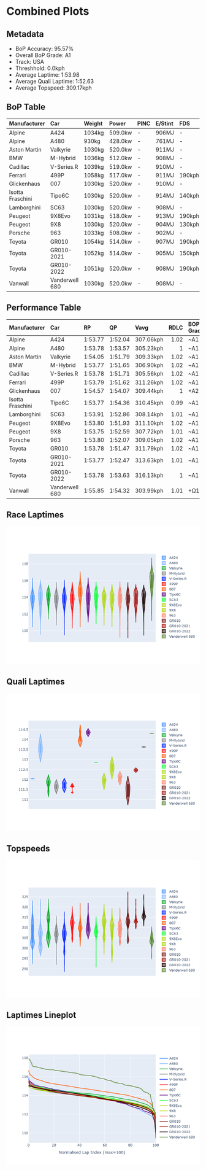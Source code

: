 # Combined Plots

## Metadata

- BoP Accuracy: 95.57%
- Overall BoP Grade: A1
- Track: USA
- Threshhold: 0.0kph
- Average Laptime: 1:53.98
- Average Quali Laptime: 1:52.63
- Average Topspeed: 309.17kph

## BoP Table
| Manufacturer     | Car            | Weight   | Power   | PINC   | E/Stint   | FDS    | RDP    | QDP    | TDP    |
|:-----------------|:---------------|:---------|:--------|:-------|:----------|:-------|:-------|:-------|:-------|
| Alpine           | A424           | 1034kg   | 509.0kw | -      | 906MJ     | -      | 51.64% | 59.31% | 26.80% |
| Alpine           | A480           | 930kg    | 428.0kw | -      | 761MJ     | -      | 53.05% | 74.07% | 48.97% |
| Aston Martin     | Valkyrie       | 1030kg   | 520.0kw | -      | 911MJ     | -      | 53.50% | 53.33% | 21.51% |
| BMW              | M-Hybrid       | 1036kg   | 512.0kw | -      | 908MJ     | -      | 52.89% | 56.22% | 33.41% |
| Cadillac         | V-Series.R     | 1039kg   | 519.0kw | -      | 910MJ     | -      | 48.63% | 60.80% | 19.01% |
| Ferrari          | 499P           | 1058kg   | 517.0kw | -      | 911MJ     | 190kph | 51.38% | 44.98% | 9.83%  |
| Glickenhaus      | 007            | 1030kg   | 520.0kw | -      | 910MJ     | -      | 46.15% | 49.30% | 41.45% |
| Isotta Fraschini | Tipo6C         | 1030kg   | 520.0kw | -      | 914MJ     | 140kph | 43.95% | 47.22% | 31.53% |
| Lamborghini      | SC63           | 1030kg   | 520.0kw | -      | 908MJ     | -      | 48.33% | 60.95% | 28.65% |
| Peugeot          | 9X8Evo         | 1031kg   | 518.0kw | -      | 913MJ     | 190kph | 48.87% | 52.78% | 15.41% |
| Peugeot          | 9X8            | 1030kg   | 520.0kw | -      | 904MJ     | 130kph | 54.54% | 58.39% | 9.69%  |
| Porsche          | 963            | 1033kg   | 508.0kw | -      | 902MJ     | -      | 50.70% | 44.30% | 29.51% |
| Toyota           | GR010          | 1054kg   | 514.0kw | -      | 907MJ     | 190kph | 51.09% | 52.71% | 11.46% |
| Toyota           | GR010-2021     | 1052kg   | 514.0kw | -      | 905MJ     | 150kph | 54.08% | 54.81% | 9.72%  |
| Toyota           | GR010-2022     | 1051kg   | 520.0kw | -      | 908MJ     | 190kph | 53.45% | 68.83% | 9.58%  |
| Vanwall          | Vanderwell 680 | 1030kg   | 520.0kw | -      | 908MJ     | -      | 49.68% | 60.93% | 34.43% |

## Performance Table
| Manufacturer     | Car            | RP      | QP      | Vavg      |   RDLC | BOP-Grade   | Match   |
|:-----------------|:---------------|:--------|:--------|:----------|-------:|:------------|:--------|
| Alpine           | A424           | 1:53.77 | 1:52.04 | 307.06kph |   1.02 | ~A1         | 99.54%  |
| Alpine           | A480           | 1:53.78 | 1:53.57 | 305.23kph |   1    | ~A1         | 99.73%  |
| Aston Martin     | Valkyrie       | 1:54.05 | 1:51.79 | 309.33kph |   1.02 | ~A1         | 100.00% |
| BMW              | M-Hybrid       | 1:53.77 | 1:51.65 | 306.90kph |   1.02 | ~A1         | 100.00% |
| Cadillac         | V-Series.R     | 1:53.78 | 1:51.71 | 305.56kph |   1.02 | ~A1         | 99.86%  |
| Ferrari          | 499P           | 1:53.79 | 1:51.62 | 311.26kph |   1.02 | ~A1         | 99.95%  |
| Glickenhaus      | 007            | 1:54.57 | 1:54.07 | 309.44kph |   1    | +A2         | 92.01%  |
| Isotta Fraschini | Tipo6C         | 1:53.77 | 1:54.36 | 310.45kph |   0.99 | ~A1         | 100.00% |
| Lamborghini      | SC63           | 1:53.91 | 1:52.86 | 308.14kph |   1.01 | ~A1         | 100.00% |
| Peugeot          | 9X8Evo         | 1:53.80 | 1:51.93 | 311.10kph |   1.02 | ~A1         | 100.00% |
| Peugeot          | 9X8            | 1:53.75 | 1:52.59 | 307.72kph |   1.01 | ~A1         | 100.00% |
| Porsche          | 963            | 1:53.80 | 1:52.07 | 309.05kph |   1.02 | ~A1         | 99.84%  |
| Toyota           | GR010          | 1:53.78 | 1:51.47 | 311.79kph |   1.02 | ~A1         | 99.79%  |
| Toyota           | GR010-2021     | 1:53.77 | 1:52.47 | 313.63kph |   1.01 | ~A1         | 100.00% |
| Toyota           | GR010-2022     | 1:53.78 | 1:53.63 | 316.13kph |   1    | ~A1         | 99.49%  |
| Vanwall          | Vanderwell 680 | 1:55.85 | 1:54.32 | 303.99kph |   1.01 | +Ω1         | 38.86%  |

## Race Laptimes
![Race Laptimes](images/race_violin.png)

## Quali Laptimes
![Quali Laptimes](images/quali_violin.png)

## Topspeeds
![Topspeeds](images/topspeed_violin.png)

## Laptimes Lineplot
![Laptimes Lineplot](images/laptime_line.png)

